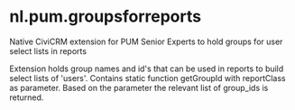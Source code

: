 # nl.pum.groupsforreports
Native CiviCRM extension for PUM Senior Experts to hold groups for user select lists in reports

Extension holds group names and id's that can be used in reports to build select lists of 'users'. 
Contains static function getGroupId with reportClass as parameter. Based on the parameter the relevant list of group_ids is returned.
